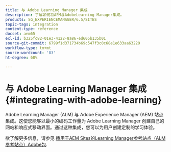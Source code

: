 ```yaml
---
title: 与 Adobe Learning Manager 集成
description: 了解如何将AEM与AdobeLearning Manager集成。
products: SG_EXPERIENCEMANAGER/6.5/SITES
topic-tags: integration
content-type: reference
docset: aem65
exl-id: b325fc82-01e3-4122-8a86-ed605b135b01
source-git-commit: 6799f1d371734b69c547f3c0c68e1e633aa63229
workflow-type: tm+mt
source-wordcount: '83'
ht-degree: 68%

---
```


# 与 Adobe Learning Manager 集成{#integrating-with-adobe-learning}

Adobe Learning Manager (ALM) 与 Adobe Experience Manager (AEM) 站点集成。这使您能够以最小的编码工作量为 Adobe Learning Manager 创建自己的网站和响应式移动界面。通过这种集成，您可以为用户创建定制的学习体验。

欲了解更多信息，请参见 [适用于AEM Sites的Learning Manager参考站点（ALM参考站点）Adobe包](https://helpx.adobe.com/cn/learning-manager/adobe-learning-manager-integration-aem.html).
